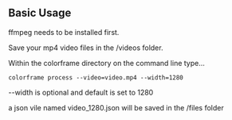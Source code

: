 ## Basic Usage

ffmpeg needs to be installed first.

Save your mp4 video files in the /videos folder.

Within the colorframe directory on the command line type...

```
colorframe process --video=video.mp4 --width=1280

```

--width is optional and default is set to 1280

a json vile named video_1280.json will be saved in the /files folder
